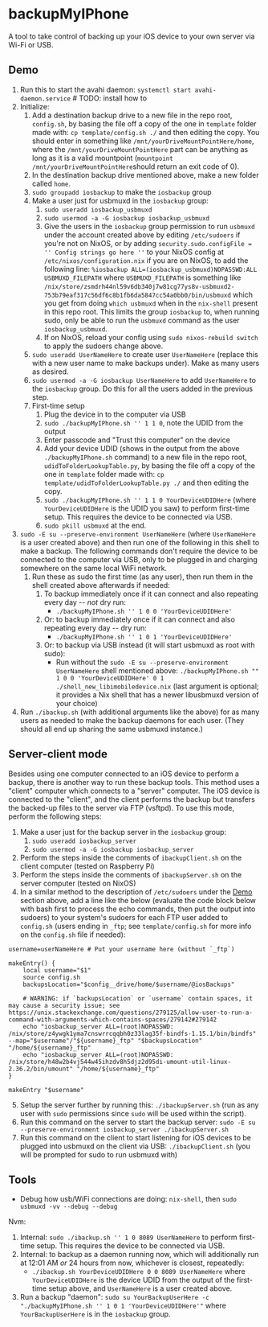 # backupMyIPhone

A tool to take control of backing up your iOS device to your own server via Wi-Fi or USB.

## Demo

1. Run this to start the avahi daemon: `systemctl start avahi-daemon.service` # TODO: install how to
1. Initialize:
   1. Add a destination backup drive to a new file in the repo root, `config.sh`, by basing the file off a copy of the one in `template` folder made with: `cp template/config.sh ./` and then editing the copy. You should enter in something like `/mnt/yourDriveMountPointHere/home`, where the `/mnt/yourDriveMountPointHere` part can be anything as long as it is a valid mountpoint (`mountpoint /mnt/yourDriveMountPointHere`should return an exit code of 0).
   2. In the destination backup drive mentioned above, make a new folder called `home`.
   1. `sudo groupadd iosbackup` to make the `iosbackup` group
   2. Make a user just for usbmuxd in the `iosbackup` group:
	  1. `sudo useradd iosbackup_usbmuxd`
	  2. `sudo usermod -a -G iosbackup iosbackup_usbmuxd`
	  3. Give the users in the `iosbackup` group permission to run `usbmuxd` under the account created above by editing `/etc/sudoers` if you're not on NixOS, or by adding `security.sudo.configFile = '' Config strings go here ''` to your NixOS config at `/etc/nixos/configuration.nix` if you are on NixOS, to add the following line: `%iosbackup ALL=(iosbackup_usbmuxd)NOPASSWD:ALL USBMUXD_FILEPATH` where `USBMUXD_FILEPATH` is something like `/nix/store/zsmdrh44nl59v6db340j7w81cg77ys8v-usbmuxd2-753b79eaf317c56df6c8b1fb6da5847cc54a0bb0/bin/usbmuxd` which you get from doing `which usbmuxd` when in the `nix-shell` present in this repo root. This limits the group `iosbackup` to, when running sudo, only be able to run the `usbmuxd` command as the user `iosbackup_usbmuxd`.
	  4. If on NixOS, reload your config using `sudo nixos-rebuild switch` to apply the sudoers change above.
   3. `sudo useradd UserNameHere` to create user `UserNameHere` (replace this with a new user name to make backups under). Make as many users as desired.
   4. `sudo usermod -a -G iosbackup UserNameHere` to add `UserNameHere` to the `iosbackup` group. Do this for all the users added in the previous step.
   5. First-time setup
	  1. Plug the device in to the computer via USB
	  1. `sudo ./backupMyIPhone.sh '' 1 1 0`, note the UDID from the output
	  2. Enter passcode and "Trust this computer" on the device
	  2. Add your device UDID (shows in the output from the above `./backupMyIPhone.sh` command) to a new file in the repo root, `udidToFolderLookupTable.py`, by basing the file off a copy of the one in `template` folder made with: `cp template/udidToFolderLookupTable.py ./` and then editing the copy.
	  3. `sudo ./backupMyIPhone.sh '' 1 1 0 YourDeviceUDIDHere` (where `YourDeviceUDIDHere` is the UDID you saw) to perform first-time setup. This requires the device to be connected via USB.
	  4. `sudo pkill usbmuxd` at the end.
2. `sudo -E su --preserve-environment UserNameHere` (where `UserNameHere` is a user created above) and then run one of the following in this shell to make a backup. The following commands don't require the device to be connected to the computer via USB, only to be plugged in and charging somewhere on the same local WiFi network.
   1. Run these as sudo the first time (as any user), then run them in the shell created above afterwards if needed:
	  1. To backup immediately once if it can connect and also repeating every day -- *not* dry run:
		  - `./backupMyIPhone.sh '' 1 0 0 'YourDeviceUDIDHere'`
	  2. Or: to backup immediately once if it can connect and also repeating every day -- dry run:
		  - `./backupMyIPhone.sh '' 1 0 1 'YourDeviceUDIDHere'`
	  3. Or: to backup via USB instead (it will start usbmuxd as root with sudo):
		  - Run without the `sudo -E su --preserve-environment UserNameHere` shell mentioned above: `./backupMyIPhone.sh "" 1 0 0 'YourDeviceUDIDHere' 0 1 ./shell_new_libimobiledevice.nix` (last argument is optional; it provides a Nix shell that has a newer libusbmuxd version of your choice)
3. Run `./ibackup.sh` (with additional arguments like the above) for as many users as needed to make the backup daemons for each user. (They should all end up sharing the same usbmuxd instance.)

## Server-client mode

Besides using one computer connected to an iOS device to perform a backup, there is another way to run these backup tools. This method uses a "client" computer which connects to a "server" computer. The iOS device is connected to the "client", and the client performs the backup but transfers the backed-up files to the server via FTP (vsftpd). To use this mode, perform the following steps:

1. Make a user just for the backup server in the `iosbackup` group:
   1. `sudo useradd iosbackup_server`
   2. `sudo usermod -a -G iosbackup iosbackup_server`
2. Perform the steps inside the comments of `ibackupClient.sh` on the client computer (tested on Raspberry Pi)
3. Perform the steps inside the comments of `ibackupServer.sh` on the server computer (tested on NixOS)
4. In a similar method to the description of `/etc/sudoers` under the [Demo](##Demo) section above, add a line like the below (evaluate the code block below with bash first to process the echo commands, then put the output into sudoers) to your system's sudoers for each FTP user added to `config.sh` (users ending in `_ftp`; see `template/config.sh` for more info on the `config.sh` file if needed):
```
username=userNameHere # Put your username here (without `_ftp`)

makeEntry() {
    local username="$1"
    source config.sh
    backupsLocation="$config__drive/home/$username/@iosBackups"

    # WARNING: if `backupsLocation` or `username` contain spaces, it may cause a security issue; see https://unix.stackexchange.com/questions/279125/allow-user-to-run-a-command-with-arguments-which-contains-spaces/279142#279142
    echo "iosbackup_server ALL=(root)NOPASSWD: /nix/store/z4ywgk1yma7cnswrrcqqbh0z33lag35f-bindfs-1.15.1/bin/bindfs" --map="$username"/"${username}_ftp" "$backupsLocation" "/home/${username}_ftp"
	echo "iosbackup_server ALL=(root)NOPASSWD: /nix/store/h48w2b4vj544w45ihzdv8h5djz2d95di-umount-util-linux-2.36.2/bin/umount" "/home/${username}_ftp"
}

makeEntry "$username"
```

5. Setup the server further by running this: `./ibackupServer.sh` (run as any user with `sudo` permissions since `sudo` will be used within the script).
6. Run this command on the server to start the backup server: `sudo -E su --preserve-environment iosbackup_server ./ibackupServer.sh`
7. Run this command on the client to start listening for iOS devices to be plugged into usbmuxd on the client via USB: `./ibackupClient.sh` (you will be prompted for sudo to run usbmuxd with)

## Tools

- Debug how usb/WiFi connections are doing: `nix-shell`, then `sudo usbmuxd -vv --debug --debug`



Nvm:
1. Internal: `sudo ./ibackup.sh '' 1 0 8089 UserNameHere` to perform first-time setup. This requires the device to be connected via USB.
2. Internal: to backup as a daemon running now, which will additionally run at 12:01 AM *or* 24 hours from now, whichever is closest, repeatedly:
   - `./ibackup.sh YourDeviceUDIDHere 0 0 8089 UserNameHere` where `YourDeviceUDIDHere` is the device UDID from the output of the first-time setup above, and `UserNameHere` is a user created above.
2. Run a backup "daemon": `sudo su YourBackupUserHere -c "./backupMyIPhone.sh '' 1 0 1 'YourDeviceUDIDHere'"` where `YourBackupUserHere` is in the `iosbackup` group.
